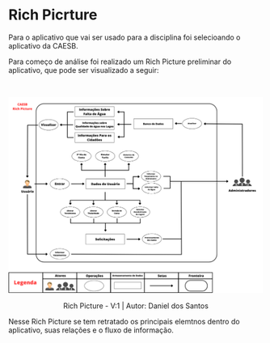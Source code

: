 # Rich Picrture

Para o aplicativo que vai ser usado para a disciplina foi selecioando o aplicativo da CAESB.

Para começo de análise foi realizado um Rich Picture preliminar do aplicativo, que pode ser visualizado a seguir:

<br>

<p align="center">
    <img width="700px" src="PictureCAESB.png"/>
    <p align="center">Rich Picture - V:1 | Autor: Daniel dos Santos</p>
</p>

Nesse Rich Picture se tem retratado os principais elemtnos dentro do aplicativo, suas relações e o fluxo de informação.